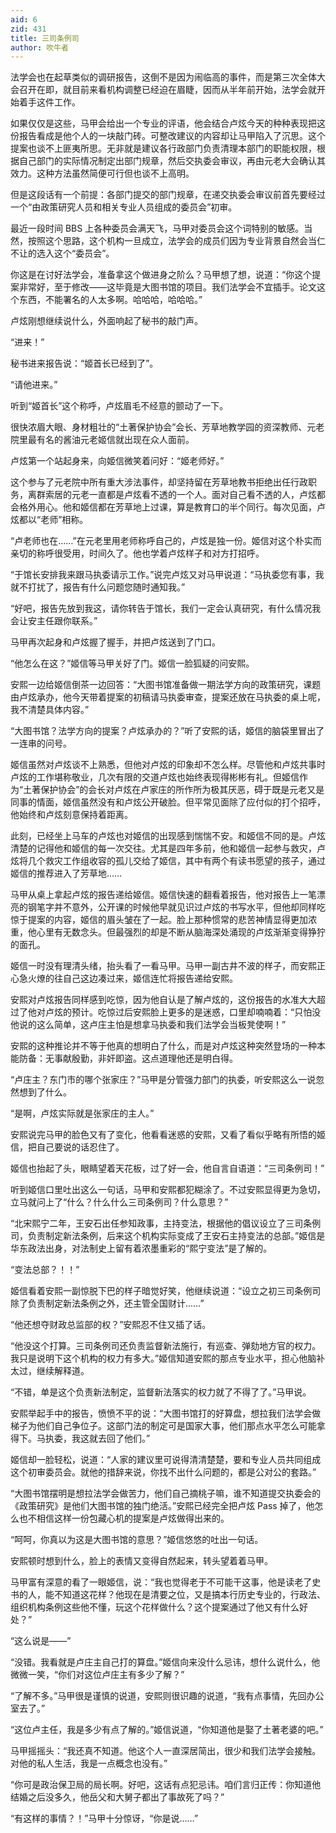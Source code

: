 ```yaml
---
aid: 6
zid: 431
title: 三司条例司
author: 吹牛者
---
```


法学会也在起草类似的调研报告，这倒不是因为闹临高的事件，而是第三次全体大会召开在即，就目前来看机构调整已经迫在眉睫，因而从半年前开始，法学会就开始着手这件工作。

如果仅仅是这些，马甲会给出一个专业的评语，他会结合卢炫今天的种种表现把这份报告看成是他个人的一块敲门砖。可整改建议的内容却让马甲陷入了沉思。这个提案也谈不上匪夷所思。无非就是建议各行政部门负责清理本部门的职能权限，根据自己部门的实际情况制定出部门规章，然后交执委会审议，再由元老大会确认其效力。这种方法虽然简便可行但也谈不上高明。

但是这段话有一个前提：各部门提交的部门规章，在递交执委会审议前首先要经过一个“由政策研究人员和相关专业人员组成的委员会”初审。

最近一段时间 BBS 上各种委员会满天飞，马甲对委员会这个词特别的敏感。当然，按照这个思路，这个机构一旦成立，法学会的成员们因为专业背景自然会当仁不让的选入这个“委员会”。

你这是在讨好法学会，准备拿这个做进身之阶么？马甲想了想，说道：“你这个提案非常好，至于修改――这毕竟是大图书馆的项目。我们法学会不宜插手。论文这个东西，不能署名的人太多啊。哈哈哈，哈哈哈。”

卢炫刚想继续说什么，外面响起了秘书的敲门声。

“进来！”

秘书进来报告说：“姬首长已经到了”。

“请他进来。”

听到“姬首长”这个称呼，卢炫眉毛不经意的颤动了一下。

很快浓眉大眼、身材粗壮的“土著保护协会”会长、芳草地教学园的资深教师、元老院里最有名的酱油元老姬信就出现在众人面前。

卢炫第一个站起身来，向姬信微笑着问好：“姬老师好。”

这个参与了元老院中所有重大涉法事件，却坚持留在芳草地教书拒绝出任行政职务，离群索居的元老一直都是卢炫看不透的一个人。面对自己看不透的人，卢炫都会格外用心。他和姬信都在芳草地上过课，算是教育口的半个同行。每次见面，卢炫都以“老师”相称。

“卢老师也在……”在元老里用老师称呼自己的，卢炫是独一份。姬信对这个朴实而亲切的称呼很受用，时间久了。他也学着卢炫样子和对方打招呼。

“于馆长安排我来跟马执委请示工作。”说完卢炫又对马甲说道：“马执委您有事，我就不打扰了，报告有什么问题您随时通知我。”

“好吧，报告先放到我这，请你转告于馆长，我们一定会认真研究，有什么情况我会让安主任跟你联系。”

马甲再次起身和卢炫握了握手，并把卢炫送到了门口。

“他怎么在这？”姬信等马甲关好了门。姬信一脸狐疑的问安熙。

安熙一边给姬信倒茶一边回答：“大图书馆准备做一期法学方向的政策研究，课题由卢炫承办，他今天带着提案的初稿请马执委审查，提案还放在马执委的桌上呢，我不清楚具体内容。”

“大图书馆？法学方向的提案？卢炫承办的？”听了安熙的话，姬信的脑袋里冒出了一连串的问号。

姬信虽然对卢炫谈不上熟悉，但他对卢炫的印象却不怎么样。尽管他和卢炫共事时卢炫的工作堪称敬业，几次有限的交道卢炫也始终表现得彬彬有礼。但姬信作为“土著保护协会”的会长对卢炫在卢家庄的所作所为极其厌恶，碍于既是元老又是同事的情面，姬信虽然没有和卢炫公开破脸。但平常见面除了应付似的打个招呼，他始终和卢炫刻意保持着距离。

此刻，已经坐上马车的卢炫也对姬信的出现感到惴惴不安。和姬信不同的是。卢炫清楚的记得他和姬信的每一次交往。尤其是四年多前，他和姬信一起参与救灾，卢炫将几个救灾工作组收容的孤儿交给了姬信，其中有两个有读书愿望的孩子，通过姬信的推荐进入了芳草地……

马甲从桌上拿起卢炫的报告递给姬信。姬信快速的翻看着报告，他对报告上一笔漂亮的钢笔字并不意外，公开课的时候他早就见识过卢炫的书写水平，但他却同样吃惊于提案的内容，姬信的眉头皱在了一起。脸上那种惯常的悲苦神情显得更加浓重，他心里有无数念头。但最强烈的却是不断从脑海深处涌现的卢炫渐渐变得狰狞的面孔。

姬信一时没有理清头绪，抬头看了一看马甲。马甲一副古井不波的样子，而安熙正心急火燎的往自己这边凑过来，姬信连忙将报告递给安熙。

安熙对卢炫报告同样感到吃惊，因为他自认是了解卢炫的，这份报告的水准大大超过了他对卢炫的预计。吃惊过后安熙脸上更多的是迷惑，口里却喃喃着：“只怕没他说的这么简单，这卢庄主怕是想拿马执委和我们法学会当板凳使啊！”

安熙的这种推论并不等于他真的想明白了什么，而是对卢炫这种突然登场的一种本能防备：无事献殷勤，非奸即盗。这点道理他还是明白得。

“卢庄主？东门市的哪个张家庄？”马甲是分管强力部门的执委，听安熙这么一说忽然想到了什么。

“是啊，卢炫实际就是张家庄的主人。”

安熙说完马甲的脸色又有了变化，他看看迷惑的安熙，又看了看似乎略有所悟的姬信，把自己要说的话忍住了。

姬信也抬起了头，眼睛望着天花板，过了好一会，他自言自语道：“三司条例司！”

听到姬信口里吐出这么一句话，马甲和安熙都犯糊涂了。不过安熙显得更为急切，立马就问上了“什么？什么什么三司条例司？什么意思？”

“北宋熙宁二年，王安石出任参知政事，主持变法，根据他的倡议设立了三司条例司，负责制定新法条例，后来这个机构实际变成了王安石主持变法的总部。”姬信是华东政法出身，对法制史上留有着浓墨重彩的“熙宁变法”是了解的。

“变法总部？！！”

姬信看着安熙一副惊脱下巴的样子暗觉好笑，他继续说道：“设立之初三司条例司除了负责制定新法条例之外，还主管全国财计……”

“他还想夺财政总监部的权？”安熙忍不住又插了话。

“他没这个打算。三司条例司还负责监督新法施行，有巡查、弹劾地方官的权力。我只是说明下这个机构的权力有多大。”姬信知道安熙的那点专业水平，担心他脑补太过，继续解释道。

“不错，单是这个负责新法制定，监督新法落实的权力就了不得了了。”马甲说。

安熙举起手中的报告，愤愤不平的说：“大图书馆打的好算盘，想拉我们法学会做梯子为他们自己争位子。这部门法的制定可是国家大事，他们那点水平怎么可能拿得下。马执委，我这就去回了他们。”

姬信却一脸轻松，说道：“人家的建议里可说得清清楚楚，要和专业人员共同组成这个初审委员会。就他的措辞来说，你找不出什么问题的，都是公对公的套路。”

“大图书馆摆明是想拉法学会做苦力，他们自己摘桃子嘛，谁不知道提交执委会的《政策研究》是他们大图书馆的独门绝活。”安熙已经完全把卢炫 Pass 掉了，他怎么也不相信这样一份包藏心机的提案是卢炫做得出来的。

“呵呵，你真以为这是大图书馆的意思？”姬信悠悠的吐出一句话。

安熙顿时想到什么，脸上的表情又变得自然起来，转头望着着马甲。

马甲富有深意的看了一眼姬信，说：“我也觉得老于不可能干这事，他是读老了史书的人，能不知道这花样？他现在是清要之位，又是搞本行历史专业的，行政法、组织机构条例这些他不懂，玩这个花样做什么？这个提案通过了他又有什么好处？”

“这么说是――”

“没错。我看就是卢庄主自己打的算盘。”姬信向来没什么忌讳，想什么说什么，他微微一笑，“你们对这位卢庄主有多少了解？”

“了解不多。”马甲很是谨慎的说道，安熙则很识趣的说道，“我有点事情，先回办公室去了。”

“这位卢主任，我是多少有点了解的。”姬信说道，“你知道他是娶了土著老婆的吧。”

马甲摇摇头：“我还真不知道。他这个人一直深居简出，很少和我们法学会接触。对他的私人生活，我是一点概念也没有。”

“你可是政治保卫局的局长啊。好吧，这话有点犯忌讳。咱们言归正传：你知道他结婚之后没多久，他岳父和大舅子都出了事故死了吗？”

“有这样的事情？！”马甲十分惊讶，“你是说……”
